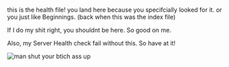 this is the health file! you land here because you specifcially looked for it. or you just like Beginnings. (back when this was the index file)

If I do my shit right, you shouldnt be here. So good on me.

Also, my Server Health check fail without this. So have at it!

![man shut your btich ass up](https://static.wikia.nocookie.net/f2e7bd83-8783-4a74-81dc-37739729ddef/scale-to-width/755)